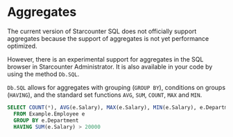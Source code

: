 # Aggregates

The current version of Starcounter SQL does not officially support aggregates because the support of aggregates is not yet performance optimized.

However, there is an experimental support for aggregates in the SQL browser in Starcounter Administrator. It is also available in your code by using the method `Db.SQL`.

`Db.SQL` allows for aggregates with grouping (`GROUP BY`), conditions on groups (`HAVING`), and the standard set functions `AVG`, `SUM`, `COUNT`, `MAX` and `MIN`.

```sql
SELECT COUNT(*), AVG(e.Salary), MAX(e.Salary), MIN(e.Salary), e.Department
  FROM Example.Employee e
  GROUP BY e.Department
  HAVING SUM(e.Salary) > 20000
```